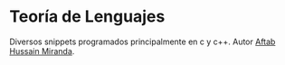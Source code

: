 # Teoría de Lenguajes

Diversos snippets programados principalmente en c y c++.
Autor [Aftab Hussain Miranda](http://www.facebook.com/wafto).
